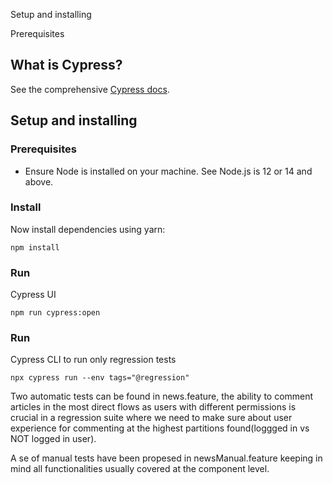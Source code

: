Setup and installing

Prerequisites
## What is Cypress?
See the comprehensive [Cypress docs](https://docs.cypress.io/guides/overview/why-cypress.html#).

## Setup and installing
### Prerequisites
- Ensure Node is installed on your machine. See Node.js is 12 or 14 and above.
    
### Install
Now install dependencies using yarn:

    npm install

### Run
Cypress UI

    npm run cypress:open 

### Run
Cypress CLI to run only regression tests

    npx cypress run --env tags="@regression" 

Two automatic tests can be found in news.feature, the ability to comment articles in the most direct flows as users with different permissions is crucial in a regression suite where we need to make sure about user experience for commenting at the highest partitions found(loggged in vs NOT logged in user).

A se of manual tests have been propesed in newsManual.feature keeping in mind all functionalities usually covered at the component level.






